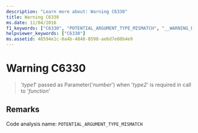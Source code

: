 ```yaml
---
description: "Learn more about: Warning C6330"
title: Warning C6330
ms.date: 11/04/2016
f1_keywords: ["C6330", "POTENTIAL_ARGUMENT_TYPE_MISMATCH", "__WARNING_POTENTIAL_ARGUMENT_TYPE_MISMATCH"]
helpviewer_keywords: ["C6330"]
ms.assetid: 48594e1c-0a4b-4848-8598-ae6d7e08b4e9
---
```

# Warning C6330

> '*type1*' passed as Parameter('*number*') when '*type2*' is required in call to '*function*'

## Remarks

Code analysis name: `POTENTIAL_ARGUMENT_TYPE_MISMATCH`
